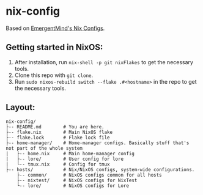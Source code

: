 # nix-config

Based on [EmergentMind's Nix Configs](https://github.com/EmergentMind/nix-config/tree/dev/home/ta/common/core).

## Getting started in NixOS:
1. After installation, run `nix-shell -p git nixFlakes` to get the necessary tools.
2. Clone this repo with `git clone`.
3. Run `sudo nixos-rebuild switch --flake .#<hostname>` in the repo to get the necessary tools.

## Layout:
```
nix-config/
├-- README.md        # You are here.
├-- flake.nix        # Main NixOS flake
├-- flake.lock       # Flake lock file
├-- home-manager/    # Home-manager configs. Basically stuff that's not part of the whole system
|   ├-- home.nix     # Main home-manager config
|   ├-- lore/        # User config for lore 
|   └-- tmux.nix     # Config for tmux
├-- hosts/           # Nix/NixOS configs, system-wide configurations.
    ├-- common/      # NixOS configs common for all hosts
    ├-- nixtest/     # NixOS configs for NixTest
    └-- lore/        # NixOS configs for Lore

```
